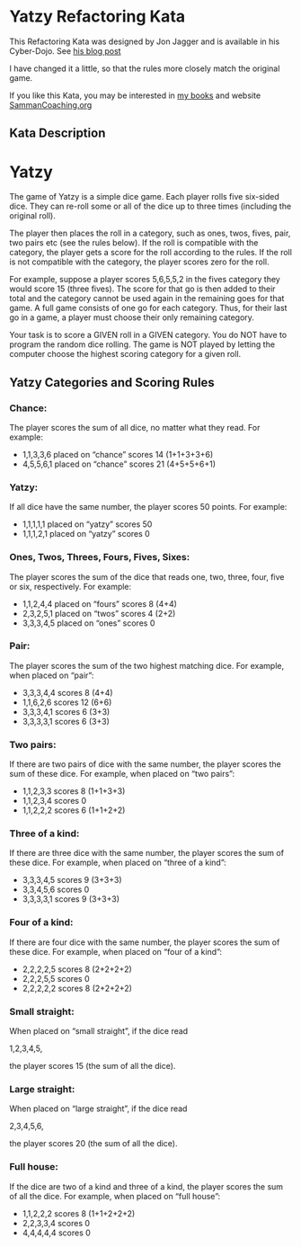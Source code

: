 ﻿# Yatzy Refactoring Kata

This Refactoring Kata was designed by Jon Jagger and is available in his Cyber-Dojo. See [his blog post](http://jonjagger.blogspot.co.uk/2012/05/yahtzee-cyber-dojo-refactoring-in-java.html)

I have changed it a little, so that the rules more closely match the original game.

If you like this Kata, you may be interested in [my books](https://leanpub.com/u/emilybache) and website [SammanCoaching.org](https://sammancoaching.org)

## Kata Description

Yatzy
=====

The game of Yatzy is a simple dice game. Each player rolls five six-sided dice. They can re-roll some or all of the dice up to three times (including the original roll).

The player then places the roll in a category, such as ones, twos, fives, pair, two pairs etc (see the rules below). If the roll is compatible with the category, the player gets a score for the roll according to the rules. If the roll is not compatible with the category, the player scores zero for the roll.

For example, suppose a player scores 5,6,5,5,2 in the fives category they would score 15 (three fives). The score for that go is then added to their total and the category cannot be used again in the remaining goes for that game. A full game consists of one go for each category. Thus, for their last go in a game, a player must choose their only remaining category.

Your task is to score a GIVEN roll in a GIVEN category. You do NOT have to program the random dice rolling. The game is NOT played by letting the computer choose the highest scoring category for a given roll.

Yatzy Categories and Scoring Rules
----------------------------------

### Chance:

The player scores the sum of all dice, no matter what they read. For example:

*   1,1,3,3,6 placed on “chance” scores 14 (1+1+3+3+6)
*   4,5,5,6,1 placed on “chance” scores 21 (4+5+5+6+1)

### Yatzy:

If all dice have the same number, the player scores 50 points. For example:

*   1,1,1,1,1 placed on “yatzy” scores 50
*   1,1,1,2,1 placed on “yatzy” scores 0

### Ones, Twos, Threes, Fours, Fives, Sixes:

The player scores the sum of the dice that reads one, two, three, four, five or six, respectively. For example:

*   1,1,2,4,4 placed on “fours” scores 8 (4+4)
*   2,3,2,5,1 placed on “twos” scores 4 (2+2)
*   3,3,3,4,5 placed on “ones” scores 0

### Pair:

The player scores the sum of the two highest matching dice. For example, when placed on “pair”:

*   3,3,3,4,4 scores 8 (4+4)
*   1,1,6,2,6 scores 12 (6+6)
*   3,3,3,4,1 scores 6 (3+3)
*   3,3,3,3,1 scores 6 (3+3)

### Two pairs:

If there are two pairs of dice with the same number, the player scores the sum of these dice. For example, when placed on “two pairs”:

*   1,1,2,3,3 scores 8 (1+1+3+3)
*   1,1,2,3,4 scores 0
*   1,1,2,2,2 scores 6 (1+1+2+2)

### Three of a kind:

If there are three dice with the same number, the player scores the sum of these dice. For example, when placed on “three of a kind”:

*   3,3,3,4,5 scores 9 (3+3+3)
*   3,3,4,5,6 scores 0
*   3,3,3,3,1 scores 9 (3+3+3)

### Four of a kind:

If there are four dice with the same number, the player scores the sum of these dice. For example, when placed on “four of a kind”:

*   2,2,2,2,5 scores 8 (2+2+2+2)
*   2,2,2,5,5 scores 0
*   2,2,2,2,2 scores 8 (2+2+2+2)

### Small straight:

When placed on “small straight”, if the dice read

1,2,3,4,5,

the player scores 15 (the sum of all the dice).

### Large straight:

When placed on “large straight”, if the dice read

2,3,4,5,6,

the player scores 20 (the sum of all the dice).

### Full house:

If the dice are two of a kind and three of a kind, the player scores the sum of all the dice. For example, when placed on “full house”:

*   1,1,2,2,2 scores 8 (1+1+2+2+2)
*   2,2,3,3,4 scores 0
*   4,4,4,4,4 scores 0
